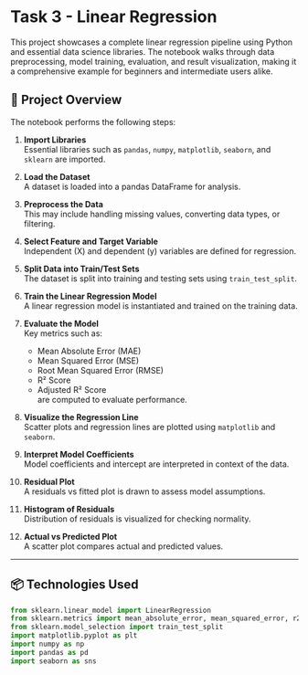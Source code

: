# Task 3 - Linear Regression

This project showcases a complete linear regression pipeline using Python and essential data science libraries. The notebook walks through data preprocessing, model training, evaluation, and result visualization, making it a comprehensive example for beginners and intermediate users alike.

## 📘 Project Overview

The notebook performs the following steps:

1. **Import Libraries**  
   Essential libraries such as `pandas`, `numpy`, `matplotlib`, `seaborn`, and `sklearn` are imported.

2. **Load the Dataset**  
   A dataset is loaded into a pandas DataFrame for analysis.

3. **Preprocess the Data**  
   This may include handling missing values, converting data types, or filtering.

4. **Select Feature and Target Variable**  
   Independent (X) and dependent (y) variables are defined for regression.

5. **Split Data into Train/Test Sets**  
   The dataset is split into training and testing sets using `train_test_split`.

6. **Train the Linear Regression Model**  
   A linear regression model is instantiated and trained on the training data.

7. **Evaluate the Model**  
   Key metrics such as:
   - Mean Absolute Error (MAE)
   - Mean Squared Error (MSE)
   - Root Mean Squared Error (RMSE)
   - R² Score
   - Adjusted R² Score  
   are computed to evaluate performance.

8. **Visualize the Regression Line**  
   Scatter plots and regression lines are plotted using `matplotlib` and `seaborn`.

9. **Interpret Model Coefficients**  
   Model coefficients and intercept are interpreted in context of the data.

10. **Residual Plot**  
    A residuals vs fitted plot is drawn to assess model assumptions.

11. **Histogram of Residuals**  
    Distribution of residuals is visualized for checking normality.

12. **Actual vs Predicted Plot**  
    A scatter plot compares actual and predicted values.

---

## 📦 Technologies Used

```python
from sklearn.linear_model import LinearRegression
from sklearn.metrics import mean_absolute_error, mean_squared_error, r2_score
from sklearn.model_selection import train_test_split
import matplotlib.pyplot as plt
import numpy as np
import pandas as pd
import seaborn as sns
